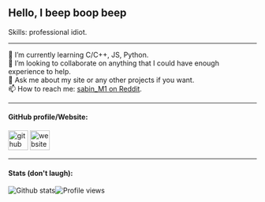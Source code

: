 ## Hello, I beep boop beep

Skills: professional idiot.

---

🌱 I’m currently learning C/C++, JS, Python. <br>
👯 I’m looking to collaborate on anything that I could have enough experience to help. <br>
💬 Ask me about my site or any other projects if you want. <br>
📫 How to reach me: [sabin_M1 on Reddit](https://reddit.com/user/sabin_M1). <br>

---

#### GitHub profile/Website:

[<img src='https://cdn.jsdelivr.net/npm/simple-icons@3.0.1/icons/github.svg' alt='github' height='40'>](https://github.com/sabinM1)  [<img src='https://cdn.jsdelivr.net/npm/simple-icons@3.0.1/icons/icloud.svg' alt='website' height='40'>](https://mate-romania.tech/)  

---

#### Stats (don't laugh):

![Github stats](https://github-readme-stats.vercel.app/api?username=sabinM1&show_icons=true)![Profile views](https://gpvc.arturio.dev/sabinM1)  
